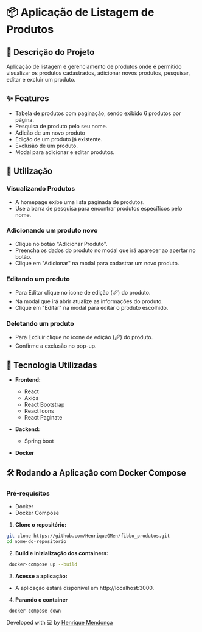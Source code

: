 # 📦 Aplicação de Listagem de Produtos

## 📖 **Descrição do Projeto**

Aplicação de listagem e gerenciamento de produtos onde é permitido visualizar os produtos cadastrados, adicionar novos produtos, pesquisar, editar e excluir um produto.

## ✨ **Features**

- Tabela de produtos com paginação, sendo exibido 6 produtos por página.
- Pesquisa de produto pelo seu nome.
- Adicão de um novo produto
- Edição de um produto já existente.
- Exclusão de um produto.
- Modal para adicionar e editar produtos.


## 🚀 **Utilização**

### Visualizando Produtos

- A homepage exibe uma lista paginada de produtos.
- Use a barra de pesquisa para encontrar produtos específicos pelo nome.

### Adicionando um produto novo

- Clique no botão "Adicionar Produto".
- Preencha os dados do produto no modal que irá aparecer ao apertar no botão.
- Clique em "Adicionar" na modal para cadastrar um novo produto.

### Editando um produto

- Para Editar clique no icone de edição (🖉) do produto.
- Na modal que irá abrir atualize as informações do produto.
- Clique em "Editar" na modal para editar o produto escolhido.

### Deletando um produto

- Para Excluir clique no icone de edição (🖉) do produto.
- Confirme a exclusão no pop-up.

## 🧰 **Tecnologia Utilizadas**

- **Frontend:**
  - React
  - Axios
  - React Bootstrap
  - React Icons
  - React Paginate

- **Backend:**
  - Spring boot

- **Docker**


## 🛠️ **Rodando a Aplicação com Docker Compose**

### Pré-requisitos

- Docker
- Docker Compose

1. **Clone o repositório:**
  ~~~~sh
  git clone https://github.com/HenriqueGMen/fibbo_produtos.git
  cd nome-do-repositorio
  ~~~~

2. **Build e inizialização dos containers:**
  ~~~~sh
   docker-compose up --build
  ~~~~

3. **Acesse a aplicação:**
  -  A aplicação estará disponível em http://localhost:3000.

4. **Parando o container**
  ~~~~sh
   docker-compose down
  ~~~~


Developed with 💻 by [Henrique Mendonça](https://github.com/HenriqueGMen)
